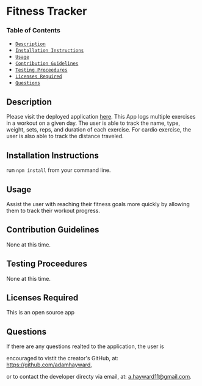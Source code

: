 # Fitness Tracker
### Table of Contents 
- [`Description`](#Description "check out a brief description & demo of the app") 
- [`Installation Instructions`](#InstallationInstructions "how to install the app") 
- [`Usage`](#Usage "intended use") 
- [`Contribution Guidelines`](#ContributionGuidelines "requirements to contribute to project") 
- [`Testing Proceedures`](#TestingProceedures "instructions on how to test the app") 
- [`Licenses Required`](#LicensesRequired "license requirements") 
- [`Questions`](#Questions "ask the developer") 

## Description
Please visit the deployed application [here](https://vast-river-54966.herokuapp.com/).
This App logs multiple exercises in a workout on a given day. The user is able to track the name, type, weight, sets, reps, and duration of each exercise. For cardio exercise, the user is also able to track the distance traveled.

## Installation Instructions
run `npm install` from your command line. 

## Usage
Assist the user with reaching their fitness goals more quickly by allowing them to track their workout progress.

## Contribution Guidelines
None at this time.

## Testing Proceedures
None at this time.

## Licenses Required
This is an open source app

## Questions
If there are any questions realted to the application, the user is 

encouraged to vistit the creator's GitHub, at: https://github.com/adamhayward,

or to contact the developer directy via email, at: a.hayward11@gmail.com.
   